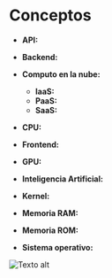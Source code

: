 # **Conceptos**

- **API:**

- **Backend:**

- **Computo en la nube:**
    
    - **IaaS:**
    - **PaaS:**
    - **SaaS:**

- **CPU:**

- **Frontend:**

- **GPU:**

- **Inteligencia Artificial:**

- **Kernel:**

- **Memoria RAM:**

- **Memoria ROM:**

- **Sistema operativo:**

![Texto alt](ubicacion\images\nombre.formato)